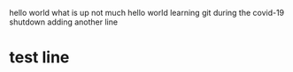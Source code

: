 hello world
what is up
not much
hello world
learning git
during the covid-19 shutdown
adding another line  
# test line